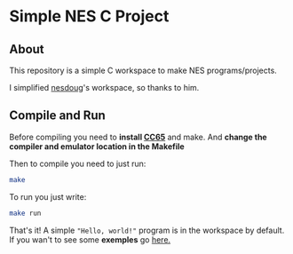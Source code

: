 # Simple NES C Project

## About

This repository is a simple C workspace to make NES programs/projects.

I simplified [nesdoug](https://github.com/nesdoug)'s workspace, so thanks to him.

## Compile and Run

Before compiling you need to **install [CC65](https://cc65.github.io/)** and make. And **change the compiler and emulator location in the Makefile**

Then to compile you need to just run:

```bash
make
```

To run you just write:

```bash
make run
```

That's it! A simple `"Hello, world!"` program is in the workspace by default.
If you wan't to see some **exemples** go [here.](https://8bitworkshop.com/v3.10.0/?file=hello.c&platform=nes.mame)
